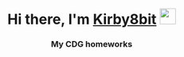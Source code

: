 <h1 align="center">Hi there, I'm <a href="https://github.com/kirby8bit" target="_blank">Kirby8bit</a>
<img src="https://github.com/blackcater/blackcater/raw/main/images/Hi.gif" height="32"/></h1>
<h3 align="center">My CDG homeworks</h3>
